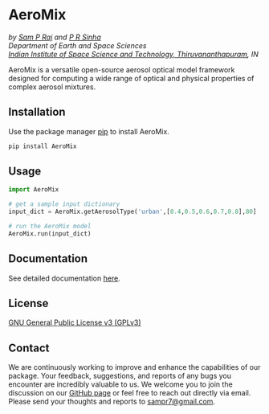 # AeroMix
*by [Sam P Raj](https://github.com/sampr7/) and [P R Sinha](https://www.iist.ac.in/ess/prs)*  
*Department of Earth and Space Sciences*  
*[Indian Institute of Space Science and Technology, Thiruvananthapuram](https://www.iist.ac.in/), IN*  

AeroMix is a versatile open-source aerosol optical model framework designed for computing a wide range of optical and physical properties of complex aerosol mixtures.

## Installation

Use the package manager [pip](https://pypi.org/) to install AeroMix.

```bash
pip install AeroMix
```

## Usage

```python
import AeroMix

# get a sample input dictionary
input_dict = AeroMix.getAerosolType('urban',[0.4,0.5,0.6,0.7,0.8],80]

# run the AeroMix model
AeroMix.run(input_dict)

```

## Documentation
See detailed documentation [here](https://github.com/sampr7/AeroMix/blob/main/Documentation.md).

## License

[GNU General Public License v3 (GPLv3)](https://www.gnu.org/licenses/gpl-3.0.en.html)

## Contact
We are continuously working to improve and enhance the capabilities of our package. Your feedback, suggestions, and reports of any bugs you encounter are incredibly valuable to us. We welcome you to join the discussion on our [GitHub page](https://github.com/sampr7/AeroMix)  or feel free to reach out directly via email. Please send your thoughts and reports to sampr7@gmail.com. 
